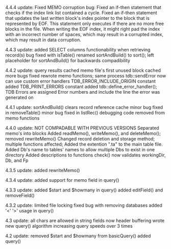 4.4.4 update: Fixed MEMO corruption bug:
Fixed an if-then statement that checks if the index link list contained a cycle.
Fixed an if-then statement that updates the last written block's index pointer to the block that is represented by EOF.  This statement only executes if there are no more free blocks in the file.  When writing the EOF index, it might right pad the index with an incorrect number of spaces, which may result in a corrupted index, which may result in data corruption.

4.4.3 update: added SELECT columns functionability when retrieving record(s)
bug fixed with isTable()
renamed sortAndBuild() to sort(); left placeholder for sortAndBuild() for backwards compadibility

4.4.2 update: query results cached
memo file's first unused block cached
more bugs fixed
rewrote memo functions; same process
tdb::sendError now can use custom error handlers
TDB_ERROR_INCLUDE_ORIGIN constant added
TDB_PRINT_ERRORS constant added
tdb::define_error_handler();
TDB Errors are assigned Error numbers and include the line the error was generated on

4.4.1 update: sortAndBuild() clears record reference cache
minor bug fixed in removeTable()
minor bug fixed in listRec()
debugging code removed from memo functions

4.4.0 update: NOT COMPADABLE WITH PREVIOUS VERSIONS
Separated memo's into blocks
Added readMemo(), writeMemo(), and deleteMemo(); removed rewriteMemo()
Changed record deletion and storage method; multiple functions affected;
Added the extention ".ta" to the main table file.
Added Db's name to tables' names to allow multiple Dbs to exist in one directory
Added descriptions to functions
check() now validates workingDir, Db, and Fp

4.3.5 update: added rewriteMemo()

4.3.4 update: added support for memo field in query()

4.3.3 update: added $start and $howmany in query()
added editField() and removeField()

4.3.2 update: limited file locking
fixed bug with removing databases
added '<' '>' usage in query()

4.3 update: all chars are allowed in string fields now
header buffering
wrote new query() algorithm increasing query speeds over 3 times

4.2 update: removed $start and $howmany from basicQuery()
added query()